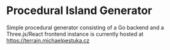 # Procedural Island Generator

Simple procedural generator consisting of a Go backend and a Three.js/React frontend
instance is currently hosted at <https://terrain.michaelpestuka.cz>
